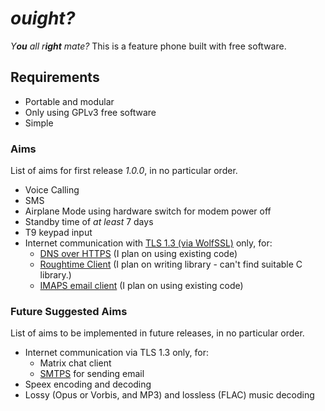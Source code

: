 # *ouight?*
*Y**ou** all r**ight** mate?* This is a feature phone built with free software.

## Requirements

- Portable and modular
- Only using GPLv3 free software
- Simple

### Aims

List of aims for first release *1.0.0*, in no particular order.

- Voice Calling
- SMS
- Airplane Mode using hardware switch for modem power off
- Standby time of *at least* 7 days
- T9 keypad input
- Internet communication with [TLS 1.3 (via WolfSSL)](https://www.wolfssl.com/docs/tls13/) only, for:
  - [DNS over HTTPS](https://developers.cloudflare.com/1.1.1.1/dns-over-https/) (I plan on using existing code)
  - [Roughtime Client](https://developers.cloudflare.com/roughtime/docs/) (I plan on writing library - can't find suitable C library.)
  - [IMAPS email client](https://www.etpan.org/libetpan.html) (I plan on using existing code)

### Future Suggested Aims

List of aims to be implemented in future releases, in no particular order.

- Internet communication via TLS 1.3 only, for:
  - Matrix chat client
  - [SMTPS](https://github.com/somnisoft/smtp-client) for sending email
- Speex encoding and decoding
- Lossy (Opus or Vorbis, and MP3) and lossless (FLAC) music decoding
